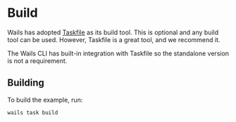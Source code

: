 # Build

Wails has adopted [Taskfile](https://taskfile.dev) as its build tool. This is optional
and any build tool can be used. However, Taskfile is a great tool, and we recommend it.

The Wails CLI has built-in integration with Taskfile so the standalone version is not a 
requirement.

## Building

To build the example, run:

```bash
wails task build
```
